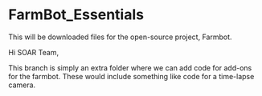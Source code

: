 # FarmBot_Essentials
This will be downloaded files for the open-source project, Farmbot.

Hi SOAR Team,

This branch is simply an extra folder where we can add code for add-ons for the farmbot.
These would include something like code for a time-lapse camera.
